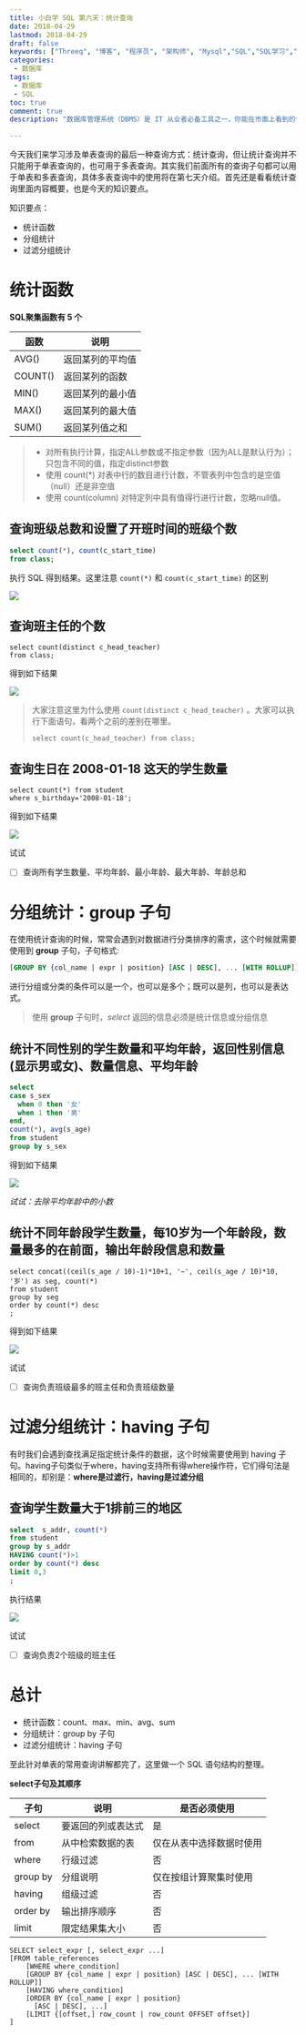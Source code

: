 ```yaml
---
title: 小白学 SQL 第六天：统计查询
date: 2018-04-29
lastmod: 2018-04-29
draft: false
keywords: ["Threeq", "博客", "程序员", "架构师", "Mysql","SQL","SQL学习","数据库","select语句"]
categories:
 - 数据库
tags:
 - 数据库
 - SQL
toc: true
comment: true
description: "数据库管理系统（DBMS）是 IT 从业者必备工具之一，你能在市面上看到的任何一个软件系统，在后面支持的一定有它的身影。 而这里面关系型数据库管理系统（RDBMS） 目前暂居了绝大部分，操作 RDBMS 的基础就是今天我们要开始学习的 SQL（结构化查询语言），所以我们有必要针对 SQL 进行系统全面的学习。同时会对数据库中的一些基础原理和设计工具进行介绍：ER 图、数据类型、范式等。适合小白用户（初学者和刚入门）。"

---
```


今天我们来学习涉及单表查询的最后一种查询方式：统计查询，但让统计查询并不只能用于单表查询的，也可用于多表查询。其实我们前面所有的查询子句都可以用于单表和多表查询，具体多表查询中的使用将在第七天介绍。首先还是看看统计查询里面内容概要，也是今天的知识要点。

知识要点：

* 统计函数
* 分组统计
* 过滤分组统计

<!--more-->



# 统计函数

**SQL聚集函数有 5 个**

| 函数    | 说明             |
| ------- | ---------------- |
| AVG()   | 返回某列的平均值 |
| COUNT() | 返回某列的函数   |
| MIN()   | 返回某列的最小值 |
| MAX()   | 返回某列的最大值 |
| SUM()   | 返回某列值之和   |

> * 对所有执行计算，指定ALL参数或不指定参数（因为ALL是默认行为）；只包含不同的值，指定distinct参数
> * 使用 count(*) 对表中行的数目进行计数，不管表列中包含的是空值（null）还是非空值
> * 使用 count(column) 对特定列中具有值得行进行计数，忽略null值。



## 查询班级总数和设置了开班时间的班级个数



```sql
select count(*), count(c_start_time) 
from class;
```

执行 SQL 得到结果。这里注意 `count(*)` 和 `count(c_start_time)` 的区别

![](/images/articles/noob-learn-sql/06-statistics-01.jpeg)

## 查询班主任的个数



```
select count(distinct c_head_teacher)
from class;
```

得到如下结果

![](/images/articles/noob-learn-sql/06-statistics-02.jpeg)

> 大家注意这里为什么使用 `count(distinct c_head_teacher)` 。大家可以执行下面语句，看两个之前的差别在哪里。
>
> `select count(c_head_teacher) from class;`

## 查询生日在 2008-01-18 这天的学生数量



```
select count(*) from student
where s_birthday='2008-01-18';
```

得到如下结果

![](/images/articles/noob-learn-sql/06-statistics-03.jpeg)

试试

- [ ] 查询所有学生数量、平均年龄、最小年龄、最大年龄、年龄总和

# 分组统计：group 子句

在使用统计查询的时候，常常会遇到对数据进行分类排序的需求，这个时候就需要使用到 **group** 子句，子句格式:

```sql
[GROUP BY {col_name | expr | position} [ASC | DESC], ... [WITH ROLLUP]]
```

 进行分组或分类的条件可以是一个，也可以是多个；既可以是列，也可以是表达式。

> 使用 **group** 子句时，*select* 返回的信息必须是统计信息或分组信息

## 统计不同性别的学生数量和平均年龄，返回性别信息(显示男或女)、数量信息、平均年龄

```sql
select 
case s_sex 
  when 0 then '女'
  when 1 then '男'
end, 
count(*), avg(s_age)
from student
group by s_sex
```

得到如下结果

![](/images/articles/noob-learn-sql/06-statistics-group-01.jpeg)

*试试：去除平均年龄中的小数*

## 统计不同年龄段学生数量，每10岁为一个年龄段，数量最多的在前面，输出年龄段信息和数量

```
select concat((ceil(s_age / 10)-1)*10+1, '~', ceil(s_age / 10)*10, '岁') as seg, count(*)
from student
group by seg
order by count(*) desc
;
```

得到如下结果

![](/images/articles/noob-learn-sql/06-statistics-group-02.jpeg)

试试

- [ ] 查询负责班级最多的班主任和负责班级数量

# 过滤分组统计：having 子句

有时我们会遇到查找满足指定统计条件的数据，这个时候需要使用到 having 子句。having子句类似于where，having支持所有得where操作符，它们得句法是相同的，却别是：**where是过滤行，having是过滤分组**

##  查询学生数量大于1排前三的地区

```sql
select  s_addr, count(*)
from student
group by s_addr
HAVING count(*)>1
order by count(*) desc
limit 0,3
;
```

执行结果

![](/images/articles/noob-learn-sql/06-statistics-having-01.jpeg)

试试

- [ ] 查询负责2个班级的班主任

# 总计

- 统计函数：count、max、min、avg、sum
- 分组统计：group by 子句
- 过滤分组统计：having 子句

至此针对单表的常用查询讲解都完了，这里做一个 SQL 语句结构的整理。

**select子句及其顺序**

| 子句     | 说明               | 是否必须使用             |
| -------- | ------------------ | ------------------------ |
| select   | 要返回的列或表达式 | 是                       |
| from     | 从中检索数据的表   | 仅在从表中选择数据时使用 |
| where    | 行级过滤           | 否                       |
| group by | 分组说明           | 仅在按组计算聚集时使用   |
| having   | 组级过滤           | 否                       |
| order by | 输出排序顺序       | 否                       |
| limit    | 限定结果集大小     | 否                       |

```
SELECT select_expr [, select_expr ...]
[FROM table_references
    [WHERE where_condition]
    [GROUP BY {col_name | expr | position} [ASC | DESC], ... [WITH ROLLUP]]
    [HAVING where_condition]
    [ORDER BY {col_name | expr | position}
      [ASC | DESC], ...]
    [LIMIT {[offset,] row_count | row_count OFFSET offset}]
]
```

